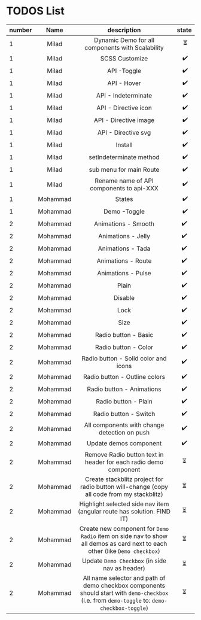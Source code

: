 # TODOS List


| number | Name |                                           description                                      | state
| ------ |:-----------:|:-----------:| :-----------------------------------------------------------------------------------------:|
|    1   |  Milad      |  Dynamic Demo for all components with Scalability                                           |️️ ⏳ 
|    1   |  Milad      |  SCSS Customize                                                                             |️️ ✔️
|    1   |  Milad      |  API -Toggle                                                                                |️️ ✔️
|    1   |  Milad      |  API - Hover                                                                                |️️ ✔️
|    1   |  Milad      |  API - Indeterminate                                                                        |️️ ✔️ 
|    1   |  Milad      |  API - Directive icon                                                                       |️️ ✔️
|    1   |  Milad      |  API - Directive image                                                                      |️️ ✔️
|    1   |  Milad      |  API - Directive svg                                                                        |️️ ✔️
|    1   |  Milad      |  Install                                                                                    |️️ ✔️
|    1   |  Milad      |  setIndeterminate method                                                                    |️️ ✔️
|    1   |  Milad      |  sub menu for main Route                                                                    |️️ ✔️
|    1   |  Milad      |  Rename name of API components to api-XXX                                                   |️️ ✔️
|    1   |  Mohammad   |  States                                                                                     |️️ ✔️ 
|    1   |  Mohammad   |  Demo -Toggle                                                                               |️️ ✔️ 
|    2   |  Mohammad   |  Animations - Smooth                                                                        | ✔️
|    2   |  Mohammad   |  Animations - Jelly                                                                         | ✔️
|    2   |  Mohammad   |  Animations - Tada                                                                          | ✔️
|    2   |  Mohammad   |  Animations - Route                                                                         | ✔️
|    2   |  Mohammad   |  Animations - Pulse                                                                         | ✔️
|    2   |  Mohammad   |  Plain                                                                                      | ✔️
|    2   |  Mohammad   |  Disable                                                                                    | ✔️
|    2   |  Mohammad   |  Lock                                                                                       | ✔️
|    2   |  Mohammad   |  Size                                                                                       | ✔️
|    2   |  Mohammad   |  Radio button - Basic                                                                       | ✔️
|    2   |  Mohammad   |  Radio button - Color                                                                       | ✔️
|    2   |  Mohammad   |  Radio button - Solid color and icons                                                       | ✔️
|    2   |  Mohammad   |  Radio button - Outline colors                                                              | ✔️
|    2   |  Mohammad   |  Radio button - Animations                                                                  | ✔️
|    2   |  Mohammad   |  Radio button - Plain                                                                       | ✔️
|    2   |  Mohammad   |  Radio button - Switch                                                                      | ✔️
|    2   |  Mohammad   |  All components with change detection on push                                               | ✔️
|    2   |  Mohammad   |  Update demos component                                                                     | ✔️
|    2   |  Mohammad   |  Remove Radio button text in header for each radio demo component                           | ⏳
|    2   |  Mohammad   |  Create stackblitz project for radio button will-change (copy all code from my stackblitz)    | ⏳
|    2   |  Mohammad   |  Highlight selected side nav item (angular route has solution. FIND IT)                     | ⏳
|    2   |  Mohammad   |  Create new component for `Demo Radio` item on side nav to show all demos as card next to each other (like `Demo checkbox`)    | ⏳
|    2   |  Mohammad   |  Update `Demo Checkbox` (in side nav as header)                                             | ⏳
|    2   |  Mohammad   |  All name selector and path of demo checkbox components should start with `demo-checkbox` (i.e. from `demo-toggle` to: `demo-checkbox-toggle`) | ⏳

